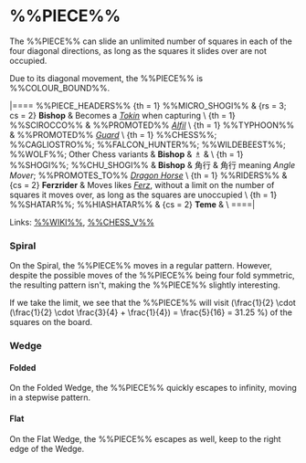 # %%PIECE%%

The %%PIECE%% can slide an unlimited number of squares in
each of the four diagonal directions, as long as the squares it
slides over are not occupied.

Due to its diagonal movement, the %%PIECE%% is %%COLOUR_BOUND%%.

|====
%%PIECE_HEADERS%%
  {th = 1}  %%MICRO_SHOGI%%
& {rs = 3; cs = 2}
            **Bishop**
&           Becomes a [*Tokin*](gold_general.html?piece=tokin) when capturing \\
  {th = 1}  %%SCIROCCO%%
&           %%PROMOTED%% [*Alfil*](alfil.html) \\
  {th = 1}  %%TYPHOON%%
&           %%PROMOTED%% [*Guard*](guard.html) \\
  {th = 1}  %%CHESS%%; %%CAGLIOSTRO%%; %%FALCON_HUNTER%%;
            %%WILDEBEEST%%; %%WOLF%%; Other Chess variants
&           **Bishop**  & &#x2657;
&           \\
  {th = 1}  %%SHOGI%%; %%CHU_SHOGI%%
&           **Bishop**  & &#x89D2;&#x884C;
&           &#x89D2;&#x884C; meaning *Angle Mover*;
            %%PROMOTES_TO%% [*Dragon Horse*](dragon_horse.html) \\
  {th = 1}  %%RIDERS%%
& {cs = 2}  **Ferzrider**
&           Moves likes [*Ferz*](ferz.html), without a limit on the number
            of squares it moves over, as long as the squares are unoccupied \\
  {th = 1}  %%SHATAR%%; %%HIASHATAR%%
& {cs = 2}  **Teme**
&           \\
====|
      
Links: [%%WIKI%%](#wiki:Bishop_(chess)),
       [%%CHESS_V%%](#piece:bishop)

### Spiral

On the Spiral, the %%PIECE%% moves in a regular pattern. However, 
despite the possible moves of the %%PIECE%% being four fold symmetric,
the resulting pattern isn't, making the %%PIECE%% slightly interesting.

If we take the limit, we see that the %%PIECE%% will visit
\(\frac{1}{2} \cdot (\frac{1}{2} \cdot \frac{3}{4} + \frac{1}{4}) =
  \frac{5}{16} = 31.25 \%\) of the squares on the board.

### Wedge

#### Folded

On the Folded Wedge, the %%PIECE%% quickly escapes to infinity, moving in
a stepwise pattern.

#### Flat

On the Flat Wedge, the %%PIECE%% escapes as well, keep to the right
edge of the Wedge.
